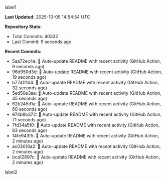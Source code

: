 
label1 
<!-- ACTIVITY_START -->
**Last Updated:** 2025-10-05 14:54:54 UTC

**Repository Stats:**
- Total Commits: 40332
- Last Commit: 9 seconds ago

**Recent Commits:**
- 5aa72ec4e: 🤖 Auto-update README with recent activity (GitHub Action, 9 seconds ago)
- 96d950d3d: 🤖 Auto-update README with recent activity (GitHub Action, 19 seconds ago)
- b7741f1d4: 🤖 Auto-update README with recent activity (GitHub Action, 32 seconds ago)
- 5ed50e3aa: 🤖 Auto-update README with recent activity (GitHub Action, 45 seconds ago)
- 62b245d1a: 🤖 Auto-update README with recent activity (GitHub Action, 60 seconds ago)
- 974b8b372: 🤖 Auto-update README with recent activity (GitHub Action, 71 seconds ago)
- 7fd34a5f0: 🤖 Auto-update README with recent activity (GitHub Action, 83 seconds ago)
- 14fe943f5: 🤖 Auto-update README with recent activity (GitHub Action, 2 minutes ago)
- ac03016a2: 🤖 Auto-update README with recent activity (GitHub Action, 2 minutes ago)
- bca12897c: 🤖 Auto-update README with recent activity (GitHub Action, 2 minutes ago)
<!-- ACTIVITY_END -->

label2
